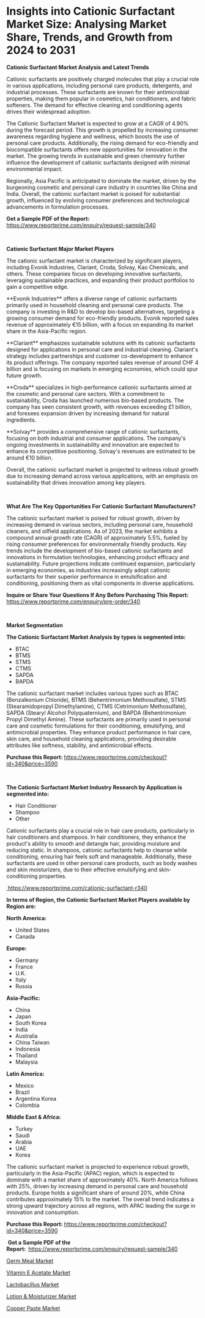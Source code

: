 <p><h1>Insights into Cationic Surfactant Market Size: Analysing Market Share, Trends, and Growth from 2024 to 2031</h1></p><p><strong>Cationic Surfactant Market Analysis and Latest Trends</strong></p>
<p><p>Cationic surfactants are positively charged molecules that play a crucial role in various applications, including personal care products, detergents, and industrial processes. These surfactants are known for their antimicrobial properties, making them popular in cosmetics, hair conditioners, and fabric softeners. The demand for effective cleaning and conditioning agents drives their widespread adoption.</p><p>The Cationic Surfactant Market is expected to grow at a CAGR of 4.90% during the forecast period. This growth is propelled by increasing consumer awareness regarding hygiene and wellness, which boosts the use of personal care products. Additionally, the rising demand for eco-friendly and biocompatible surfactants offers new opportunities for innovation in the market. The growing trends in sustainable and green chemistry further influence the development of cationic surfactants designed with minimal environmental impact.</p><p>Regionally, Asia Pacific is anticipated to dominate the market, driven by the burgeoning cosmetic and personal care industry in countries like China and India. Overall, the cationic surfactant market is poised for substantial growth, influenced by evolving consumer preferences and technological advancements in formulation processes.</p></p>
<p><strong>Get a Sample PDF of the Report:&nbsp;</strong> <a href="https://www.reportprime.com/enquiry/request-sample/340?utm_campaign=2010&utm_medium=2&utm_source=Github&utm_content=ia&utm_term=24122024&utm_id=cationic-surfactant">https://www.reportprime.com/enquiry/request-sample/340</a></p>
<p>&nbsp;</p>
<p><strong>Cationic Surfactant Major Market Players</strong></p>
<p><p>The cationic surfactant market is characterized by significant players, including Evonik Industries, Clariant, Croda, Solvay, Kao Chemicals, and others. These companies focus on developing innovative surfactants, leveraging sustainable practices, and expanding their product portfolios to gain a competitive edge.</p><p>**Evonik Industries** offers a diverse range of cationic surfactants primarily used in household cleaning and personal care products. The company is investing in R&D to develop bio-based alternatives, targeting a growing consumer demand for eco-friendly products. Evonik reported sales revenue of approximately €15 billion, with a focus on expanding its market share in the Asia-Pacific region.</p><p>**Clariant** emphasizes sustainable solutions with its cationic surfactants designed for applications in personal care and industrial cleaning. Clariant's strategy includes partnerships and customer co-development to enhance its product offerings. The company reported sales revenue of around CHF 4 billion and is focusing on markets in emerging economies, which could spur future growth.</p><p>**Croda** specializes in high-performance cationic surfactants aimed at the cosmetic and personal care sectors. With a commitment to sustainability, Croda has launched numerous bio-based products. The company has seen consistent growth, with revenues exceeding £1 billion, and foresees expansion driven by increasing demand for natural ingredients.</p><p>**Solvay** provides a comprehensive range of cationic surfactants, focusing on both industrial and consumer applications. The company's ongoing investments in sustainability and innovation are expected to enhance its competitive positioning. Solvay's revenues are estimated to be around €10 billion.</p><p>Overall, the cationic surfactant market is projected to witness robust growth due to increasing demand across various applications, with an emphasis on sustainability that drives innovation among key players.</p></p>
<p>&nbsp;</p>
<p><strong>What Are The Key Opportunities For Cationic Surfactant Manufacturers?</strong></p>
<p><p>The cationic surfactant market is poised for robust growth, driven by increasing demand in various sectors, including personal care, household cleaners, and oilfield applications. As of 2023, the market exhibits a compound annual growth rate (CAGR) of approximately 5.5%, fueled by rising consumer preferences for environmentally friendly products. Key trends include the development of bio-based cationic surfactants and innovations in formulation technologies, enhancing product efficacy and sustainability. Future projections indicate continued expansion, particularly in emerging economies, as industries increasingly adopt cationic surfactants for their superior performance in emulsification and conditioning, positioning them as vital components in diverse applications.</p></p>
<p><strong>Inquire or Share Your Questions If Any Before Purchasing This Report:</strong> <a href="https://www.reportprime.com/enquiry/pre-order/340?utm_campaign=2010&utm_medium=2&utm_source=Github&utm_content=ia&utm_term=24122024&utm_id=cationic-surfactant">https://www.reportprime.com/enquiry/pre-order/340</a></p>
<p>&nbsp;</p>
<p><strong>Market Segmentation</strong></p>
<p><strong>The Cationic Surfactant Market Analysis by types is segmented into:</strong></p>
<p><ul><li>BTAC</li><li>BTMS</li><li>STMS</li><li>CTMS</li><li>SAPDA</li><li>BAPDA</li></ul></p>
<p><p>The cationic surfactant market includes various types such as BTAC (Benzalkonium Chloride), BTMS (Behentrimonium Methosulfate), STMS (Stearamidopropyl Dimethylamine), CTMS (Cetrimonium Methosulfate), SAPDA (Stearyl Alcohol Polyquaternium), and BAPDA (Behentrimonium Propyl Dimethyl Amine). These surfactants are primarily used in personal care and cosmetic formulations for their conditioning, emulsifying, and antimicrobial properties. They enhance product performance in hair care, skin care, and household cleaning applications, providing desirable attributes like softness, stability, and antimicrobial effects.</p></p>
<p><strong>Purchase this Report:&nbsp;</strong><a href="https://www.reportprime.com/checkout?id=340&price=3590&utm_campaign=2010&utm_medium=2&utm_source=Github&utm_content=ia&utm_term=24122024&utm_id=cationic-surfactant">https://www.reportprime.com/checkout?id=340&price=3590</a></p>
<p>&nbsp;</p>
<p><strong>The Cationic Surfactant Market Industry Research by Application is segmented into:</strong></p>
<p><ul><li>Hair Conditioner</li><li>Shampoo</li><li>Other</li></ul></p>
<p><p>Cationic surfactants play a crucial role in hair care products, particularly in hair conditioners and shampoos. In hair conditioners, they enhance the product's ability to smooth and detangle hair, providing moisture and reducing static. In shampoos, cationic surfactants help to cleanse while conditioning, ensuring hair feels soft and manageable. Additionally, these surfactants are used in other personal care products, such as body washes and skin moisturizers, due to their effective emulsifying and skin-conditioning properties.</p></p>
<p><a href="https://www.reportprime.com/cationic-surfactant-r340?utm_campaign=2010&utm_medium=2&utm_source=Github&utm_content=ia&utm_term=24122024&utm_id=cationic-surfactant">&nbsp;https://www.reportprime.com/cationic-surfactant-r340</a></p>
<p><strong>In terms of Region, the Cationic Surfactant Market Players available by Region are:</strong></p>
<p>
    <p> <strong> North America: </strong>
        <ul>
            <li>United States</li>
            <li>Canada</li>
        </ul>
        </p> 
    <p> <strong> Europe: </strong>
        <ul>
            <li>Germany</li>
            <li>France</li>
            <li>U.K.</li>
            <li>Italy</li>
            <li>Russia</li>
        </ul>
        </p> 
    <p> <strong> Asia-Pacific: </strong>
        <ul>
            <li>China</li>
            <li>Japan</li>
            <li>South Korea</li>
            <li>India</li>
            <li>Australia</li>
            <li>China Taiwan</li>
            <li>Indonesia</li>
            <li>Thailand</li>
            <li>Malaysia</li>
        </ul>
        </p> 
    <p> <strong> Latin America: </strong>
        <ul>
            <li>Mexico</li>
            <li>Brazil</li>
            <li>Argentina Korea</li>
            <li>Colombia</li>
        </ul>
        </p> 
    <p> <strong> Middle East & Africa: </strong>
        <ul>
            <li>Turkey</li>
            <li>Saudi</li>
            <li>Arabia</li>
            <li>UAE</li>
            <li>Korea</li>
        </ul>
    </p>
    </p>
<p><p>The cationic surfactant market is projected to experience robust growth, particularly in the Asia-Pacific (APAC) region, which is expected to dominate with a market share of approximately 40%. North America follows with 25%, driven by increasing demand in personal care and household products. Europe holds a significant share of around 20%, while China contributes approximately 15% to the market. The overall trend indicates a strong upward trajectory across all regions, with APAC leading the surge in innovation and consumption.</p></p>
<p><strong>Purchase this Report: </strong><a href="https://www.reportprime.com/checkout?id=340&price=3590&utm_campaign=2010&utm_medium=2&utm_source=Github&utm_content=ia&utm_term=24122024&utm_id=cationic-surfactant">https://www.reportprime.com/checkout?id=340&price=3590</a></p>
<p>&nbsp;<strong>Get a Sample PDF of the Report:&nbsp;&nbsp;</strong><a href="https://www.reportprime.com/enquiry/request-sample/340?utm_campaign=2010&utm_medium=2&utm_source=Github&utm_content=ia&utm_term=24122024&utm_id=cationic-surfactant">https://www.reportprime.com/enquiry/request-sample/340</a></p>
<p><strong></strong></p>
<p><p><a href="https://www.linkedin.com/pulse/industry-strategies-opportunities-germ-meal-market-projected-py4vf?utm_campaign=2010&utm_medium=2&utm_source=Github&utm_content=ia&utm_term=24122024&utm_id=cationic-surfactant">Germ Meal Market</a></p><p><a href="https://www.linkedin.com/pulse/mapping-vitamin-e-acetate-market-trends-challenges-breakthroughs-uh3af?utm_campaign=2010&utm_medium=2&utm_source=Github&utm_content=ia&utm_term=24122024&utm_id=cationic-surfactant">Vitamin E Acetate Market</a></p><p><a href="https://www.linkedin.com/pulse/lactobacillus-market-trends-forecast-growth-potential-9-cagr-z3zuf?utm_campaign=2010&utm_medium=2&utm_source=Github&utm_content=ia&utm_term=24122024&utm_id=cationic-surfactant">Lactobacillus Market</a></p><p><a href="https://www.linkedin.com/pulse/foreign-opportunities-market-dynamics-lotion-moisturizer-k1zpc?utm_campaign=2010&utm_medium=2&utm_source=Github&utm_content=ia&utm_term=24122024&utm_id=cationic-surfactant">Lotion & Moisturizer Market</a></p><p><a href="https://github.com/mahnoor2003/Market-Research-Report-List-6/blob/main/copper-paste-market.md?utm_campaign=2010&utm_medium=2&utm_source=Github&utm_content=ia&utm_term=24122024&utm_id=cationic-surfactant">Copper Paste Market</a></p></p>